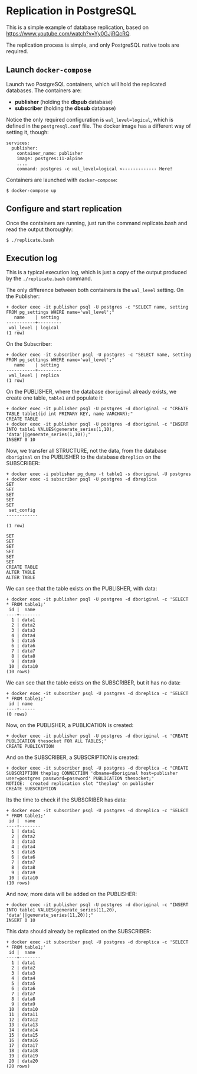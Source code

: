 # Replication in PostgreSQL

This is a simple example of database replication, based on https://www.youtube.com/watch?v=Yy0GJjRQcRQ.

The replication process is simple, and only PostgreSQL native tools are required.

## Launch `docker-compose`

Launch two PostgreSQL containers, which will hold the replicated databases. The containers are:

* **publisher**  (holding the **dbpub** database)
* **subscriber** (holding the **dbsub** database)

Notice the only required configuration is `wal_level=logical`, which is defined in the `postgresql.conf` file. The docker image has a different way of setting it, though:

```
services:
  publisher:
    container_name: publisher
    image: postgres:11-alpine
    ....
    command: postgres -c wal_level=logical <------------- Here!
```

Containers are launched with `docker-compose`:

```
$ docker-compose up
```

## Configure and start replication


Once the containers are running, just run the command replicate.bash and read the output thoroughly:

```
$ ./replicate.bash
```

## Execution log

This is a typical execution log, which is just a copy of the output produced by the `./replicate.bash` command.

The only difference between both containers is the `wal_level` setting. On the Publisher:
```
+ docker exec -it publisher psql -U postgres -c "SELECT name, setting FROM pg_settings WHERE name='wal_level';"
   name    | setting
-----------+---------
 wal_level | logical
(1 row)
```

On the Subscriber:
```
+ docker exec -it subscriber psql -U postgres -c "SELECT name, setting FROM pg_settings WHERE name='wal_level';"
   name    | setting
-----------+---------
 wal_level | replica
(1 row)
```

On the PUBLISHER, where the database `dboriginal` already exists, we create one table, `table1` and populate it:
```
+ docker exec -it publisher psql -U postgres -d dboriginal -c "CREATE TABLE table1(id int PRIMARY KEY, name VARCHAR);"
CREATE TABLE
+ docker exec -it publisher psql -U postgres -d dboriginal -c "INSERT INTO table1 VALUES(generate_series(1,10), 'data'||generate_series(1,10));"
INSERT 0 10
```

Now, we transfer all STRUCTURE, not the data, from the database `dboriginal` on the PUBLISHER to the database `dbreplica` on the SUBSCRIBER:
```
+ docker exec -i publisher pg_dump -t table1 -s dboriginal -U postgres
+ docker exec -i subscriber psql -U postgres -d dbreplica
SET
SET
SET
SET
SET
 set_config
------------

(1 row)

SET
SET
SET
SET
SET
SET
CREATE TABLE
ALTER TABLE
ALTER TABLE
```

We can see that the table exists on the PUBLISHER, with data:
```
+ docker exec -it publisher psql -U postgres -d dboriginal -c 'SELECT * FROM table1;'
 id |  name
----+--------
  1 | data1
  2 | data2
  3 | data3
  4 | data4
  5 | data5
  6 | data6
  7 | data7
  8 | data8
  9 | data9
 10 | data10
(10 rows)
```

We can see that the table exists on the SUBSCRIBER, but it has no data:
```
+ docker exec -it subscriber psql -U postgres -d dbreplica -c 'SELECT * FROM table1;'
 id | name
----+------
(0 rows)
```

Now, on the PUBLISHER, a PUBLICATION is created:
```
+ docker exec -it publisher psql -U postgres -d dboriginal -c 'CREATE PUBLICATION thesocket FOR ALL TABLES;'
CREATE PUBLICATION
```

And on the SUBSCRIBER, a SUBSCRIPTION is created:
```
+ docker exec -it subscriber psql -U postgres -d dbreplica -c "CREATE SUBSCRIPTION theplug CONNECTION 'dbname=dboriginal host=publisher user=postgres password=password' PUBLICATION thesocket;"
NOTICE:  created replication slot "theplug" on publisher
CREATE SUBSCRIPTION
```

Its the time to check if the SUBSCRIBER has data:
```
+ docker exec -it subscriber psql -U postgres -d dbreplica -c 'SELECT * FROM table1;'
 id |  name
----+--------
  1 | data1
  2 | data2
  3 | data3
  4 | data4
  5 | data5
  6 | data6
  7 | data7
  8 | data8
  9 | data9
 10 | data10
(10 rows)
```

And now, more data will be added on the PUBLISHER:
```
+ docker exec -it publisher psql -U postgres -d dboriginal -c "INSERT INTO table1 VALUES(generate_series(11,20), 'data'||generate_series(11,20));"
INSERT 0 10
```

This data should already be replicated on the SUBSCRIBER:
```
+ docker exec -it subscriber psql -U postgres -d dbreplica -c 'SELECT * FROM table1;'
 id |  name
----+--------
  1 | data1
  2 | data2
  3 | data3
  4 | data4
  5 | data5
  6 | data6
  7 | data7
  8 | data8
  9 | data9
 10 | data10
 11 | data11
 12 | data12
 13 | data13
 14 | data14
 15 | data15
 16 | data16
 17 | data17
 18 | data18
 19 | data19
 20 | data20
(20 rows)
```
